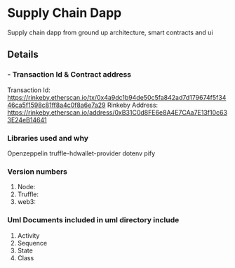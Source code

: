 # Supply Chain Dapp
Supply chain dapp from ground up architecture, smart contracts and ui

## Details

### - Transaction Id & Contract address 
Transaction Id: https://rinkeby.etherscan.io/tx/0x4a9dc1b94de50c5fa842ad7d179674f5f3446ca5f1598c81ff8a4c0f8a6e7a29
Rinkeby Address: https://rinkeby.etherscan.io/address/0xB31C0d8FE6e8A4E7CAa7E13f10c633E24eB14641


### Libraries used and why
Openzeppelin
truffle-hdwallet-provider
dotenv
pify

### Version numbers
1. Node: 
2. Truffle:
3. web3:

### Uml Documents included in uml directory include
1. Activity
2. Sequence
3. State
4. Class